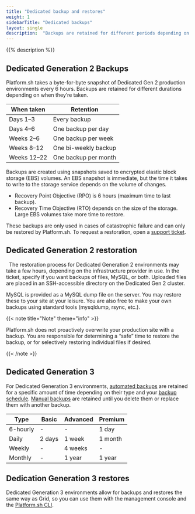 ```yaml
---
title: "Dedicated backup and restores"
weight: 1
sidebarTitle: "Dedicated backups"
layout: single
description:  "Backups are retained for different periods depending on various factors and whether you’re using a Dedicated Gen 2 or Dedicated Gen 3 environment. These processes can be either manual or automated."
---
```


{{% description %}}


## Dedicated Generation 2 Backups

Platform.sh takes a byte-for-byte snapshot of Dedicated Gen 2 production environments every 6 hours. Backups are retained for different durations depending on when they’re taken. 

|When taken      |Retention            | 
|----------------|---------------------|
| Days 1–3       | Every backup        |  
| Days 4–6       | One backup per day  |   
| Weeks 2–6      | One backup per week |
| Weeks 8–12     | One bi-weekly backup|   
| Weeks 12–22    | One backup per month|  

Backups are created using snapshots saved to encrypted elastic block storage (EBS) volumes. An EBS snapshot is immediate, but the time it takes to write to the storage service depends on the volume of changes.

-   Recovery Point Objective (RPO) is 6 hours (maximum time to last backup).
-   Recovery Time Objective (RTO) depends on the size of the storage. Large EBS volumes take more time to restore.

These backups are only used in cases of catastrophic failure and can only be restored by Platform.sh. To request a restoration, open a [support ticket](https://docs.platform.sh/learn/overview/get-support.html).

## Dedicated Generation 2 restoration
 
The restoration process for Dedicated Generation 2 environments may take a few hours, depending on the infrastructure provider in use. In the ticket, specify if you want backups of files, MySQL, or both. Uploaded files are placed in an SSH-accessible directory on the Dedicated Gen 2 cluster. 

MySQL is provided as a MySQL dump file on the server. You may restore these to your site at your leisure. You are also free to make your own backups using standard tools (mysqldump, rsync, etc.).

{{< note title="Note" theme="info" >}}

Platform.sh does not proactively overwrite your production site with a backup. You are responsible for determining a “safe” time to restore the backup, or for selectively restoring individual files if desired.

{{< /note >}} 

## Dedicated Generation 3 

For Dedicated Generation 3 environments, [automated backups](https://docs.platform.sh/environments/backup.html#use-automated-backups) are retained for a specific amount of time depending on their type and your [backup schedule](https://docs.platform.sh/environments/backup.html#backup-schedule). [Manual backups](https://docs.platform.sh/environments/backup.html#create-a-manual-backup) are retained until you delete them or replace them with another backup.

|Type            |Basic                |Advanced         |Premium    |
|----------------|---------------------|-----------------|-----------|
| 6-hourly       | -                   | -               |1 day      |                
| Daily          | 2 days              | 1 week          |1 month    |
| Weekly         | -                   | 4 weeks         |-          |
| Monthly        | -                   | 1 year          |1 year     | 


## Dedication Generation 3 restores

Dedicated Generation 3 environments allow for backups and restores the same way as Grid, so you can use them with the management console and the [Platform.sh CLI](/administration/cli/_index.md).